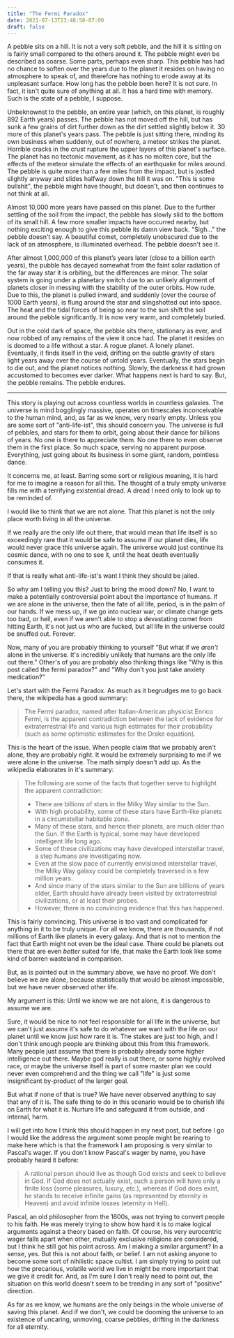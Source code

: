 ```yaml
---
title: "The Fermi Paradox"
date: 2021-07-13T23:48:58-07:00
draft: false
---
```


A pebble sits on a hill.
It is not a very soft pebble, and the hill it is sitting on is fairly small compared to the others around it.
The pebble might even be described as coarse.
Some parts, perhaps even sharp.
This pebble has had no chance to soften over the years due to the planet it resides on having no atmosphere to speak of, and therefore has nothing to erode away at its unpleasant surface.
How long has the pebble been here? It is not sure.
In fact, it isn't quite sure of anything at all.
It has a hard time with memory.
Such is the state of a pebble, I suppose.

Unbeknownst to the pebble, an entire year (which, on this planet, is roughly 892 Earth years) passes.
The pebble has not moved off the hill, but has sunk a few grains of dirt further down as the dirt settled slightly below it.
30 more of this planet's years pass.
The pebble is just sitting there, minding its own business when suddenly, out of nowhere, a meteor strikes the planet.
Horrible cracks in the crust rupture the upper layers of this planet's surface.
The planet has no tectonic movement, as it has no molten core, but the effects of the meteor simulate the effects of an earthquake for miles around.
The pebble is quite more than a few miles from the impact, but is jostled slightly anyway and slides halfway down the hill it was on.
"This is some bullshit", the pebble might have thought, but doesn't, and then continues to not think at all.

Almost 10,000 more years have passed on this planet.
Due to the further settling of the soil from the impact, the pebble has slowly slid to the bottom of its small hill.
A few more smaller impacts have occurred nearby, but nothing exciting enough to give this pebble its damn view back.
"Sigh..." the pebble doesn't say.
A beautiful comet, completely unobscured due to the lack of an atmosphere, is illuminated overhead.
The pebble doesn't see it.

After almost 1,000,000 of this planet’s years later (close to a billion earth years), the pubble has decayed somewhat from the faint solar radiation of the far away star it is orbiting, but the differences are minor.
The solar system is going under a planetary switch due to an unlikely alignment of planets closer in messing with the stability of the outer orbits.
How rude.
Due to this, the planet is pulled inward, and suddenly (over the course of 1000 Earth years), is flung around the star and slingshotted out into space.
The heat and the tidal forces of being so near to the sun shift the soil around the pebble significantly.
It is now very warm, and completely buried.

Out in the cold dark of space, the pebble sits there, stationary as ever, and now robbed of any remains of the view it once had.
The planet it resides on is doomed to a life without a star.
A rogue planet.
A lonely planet.
Eventually, it finds itself in the void, drifting on the subtle gravity of stars light years away over the course of untold years.
Eventually, the stars begin to die out, and the planet notices nothing.
Slowly, the darkness it had grown accustomed to becomes ever darker.
What happens next is hard to say.
But, the pebble remains.
The pebble endures.

---

This story is playing out across countless worlds in countless galaxies.
The universe is mind bogglingly massive, operates on timescales inconceivable to the human mind, and, as far as we know, very nearly empty.
Unless you are some sort of "anti-life-ist", this should concern you.
The universe is full of pebbles, and stars for them to orbit, going about their dance for billions of years.
No one is there to appreciate them.
No one there to even observe them in the first place.
So much space, serving no apparent purpose.
Everything, just going about its business in some giant, random, pointless dance.

It concerns me, at least.
Barring some sort or religious meaning, it is hard for me to imagine a reason for all this.
The thought of a truly empty universe fills me with a terrifying existential dread.
A dread I need only to look up to be reminded of.

I would like to think that we are not alone.
That this planet is not the only place worth living in all the universe.

If we really are the only life out there, that would mean that life itself is so exceedingly rare that it would be safe to assume if our planet dies, life would never grace this universe again.
The universe would just continue its cosmic dance, with no one to see it, until the heat death eventually consumes it.

If that is really what anti-life-ist's want I think they should be jailed.

So why am I telling you this?
Just to bring the mood down?
No, I want to make a potentially controversial point about the importance of humans.
If we are alone in the universe, then the fate of all life, period, is in the palm of our hands.
If we mess up, if we go into nuclear war, or climate change gets too bad, or hell, even if we aren't able to stop a devastating comet from hitting Earth, it's not just us who are fucked, but all life in the universe could be snuffed out.
Forever.

Now, many of you are probably thinking to yourself "But what if we *aren't* alone in the universe.
It's incredibly unlikely that humans are the only life out there."
Other's of you are probably also thinking things like "Why is this post called the fermi paradox?" and "Why don't you just take anxiety medication?"

Let's start with the Fermi Paradox. As much as it begrudges me to go back there, the wikipedia has a good summary:

> The Fermi paradox, named after Italian-American physicist Enrico Fermi, is the apparent contradiction between the lack of evidence for extraterrestrial life and various high estimates for their probability (such as some optimistic estimates for the Drake equation).

This is the heart of the issue.
When people claim that we probably aren't alone, they are probably right.
It would be extremely surprising to me if we were alone in the universe.
The math simply doesn't add up.
As the wikipedia elaborates in it's summary:

> The following are some of the facts that together serve to highlight the apparent contradiction:
> - There are billions of stars in the Milky Way similar to the Sun.
> - With high probability, some of these stars have Earth-like planets in a circumstellar habitable zone.
> - Many of these stars, and hence their planets, are much older than the Sun.
> If the Earth is typical, some may have developed intelligent life long ago.
> - Some of these civilizations may have developed interstellar travel, a step humans are investigating now.
> - Even at the slow pace of currently envisioned interstellar travel, the Milky Way galaxy could be completely traversed in a few million years.
> - And since many of the stars similar to the Sun are billions of years older, Earth should have already been visited by extraterrestrial civilizations, or at least their probes.
> - However, there is no convincing evidence that this has happened.

This is fairly convincing.
This universe is too vast and complicated for anything in it to be truly unique.
For all we know, there are thousands, if not millions of Earth like planets in every galaxy.
And that is not to mention the fact that Earth might not even be the ideal case.
There could be planets out there that are even *better* suited for life, that make the Earth look like some kind of barren wasteland in comparison.

But, as is pointed out in the summary above, we have no proof.
We don't believe we are alone, because statistically that would be almost impossible, but we have never observed other life.

My argument is this:
Until we know we are not alone, it is dangerous to assume we are.

Sure, it would be nice to not feel responsible for all life in the universe, but we can't just assume it's safe to do whatever we want with the life on our planet until we know just how rare it is.
The stakes are just too high, and I don't think enough people are thinking about this from this framework.
Many people just assume that there is probably already some higher intelligence out there.
Maybe god really is out there, or some highly evolved race, or maybe the universe itself is part of some master plan we could never even comprehend and the thing we call "life" is just some insignificant by-product of the larger goal.

But what if none of that is true?
We have never observed anything to say that any of it is.
The safe thing to do in this scenario would be to cherish life on Earth for what it is.
Nurture life and safeguard it from outside, and internal, harm.

I will get into how I think this should happen in my next post, but before I go I would like the address the argument some people might be rearing to make here which is that the framework I am proposing is very similar to Pascal's wager.
If you don't know Pascal's wager by name, you have probably heard it before:

> A rational person should live as though God exists and seek to believe in God. If God does not actually exist, such a person will have only a finite loss (some pleasures, luxury, etc.), whereas if God does exist, he stands to receive infinite gains (as represented by eternity in Heaven) and avoid infinite losses (eternity in Hell).

Pascal, an old philosopher from the 1600s, was not trying to convert people to his faith.
He was merely trying to show how hard it is to make logical arguments against a theory based on faith.
Of course, his very eurocentric wager falls apart when other, mutually exclusive religions are considered, but I think he still got his point across.
Am I making a similar argument?
In a sense, yes.
But this is not about faith, or belief.
I am not asking anyone to become some sort of nihilistic space cultist.
I am simply trying to point out how the precarious, volatile world we live in might be more important that we give it credit for.
And, as I'm sure I don't really need to point out, the situation on this world doesn't seem to be trending in any sort of "positive" direction.

As far as we know, we humans are the only beings in the whole universe of saving this planet.
And if we don't, we could be dooming the universe to an existence of uncaring, unmoving, coarse pebbles, drifting in the darkness for all eternity.